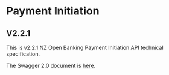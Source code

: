 # Payment Initiation

## V2.2.1

This is v2.2.1 NZ Open Banking Payment Initiation API technical specification.

The Swagger 2.0 document is [here](payment-initiation-nz-swagger.yaml).
